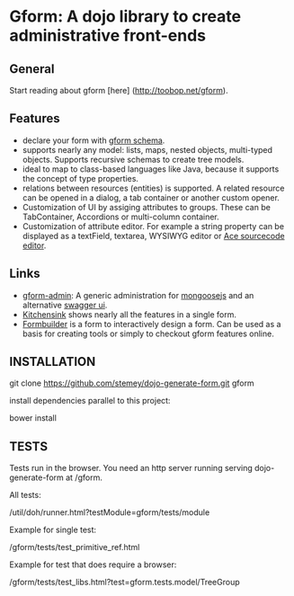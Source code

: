 Gform: A dojo library to create administrative front-ends
=========================================================


General
-------

Start reading about gform [here] (http://toobop.net/gform).

Features
--------

- declare your form with [gform schema](http://toobop.net/gform/app/schema).
- supports nearly any model: lists, maps, nested objects, multi-typed objects. Supports recursive schemas to create tree models.
- ideal to map to class-based languages like Java, because it supports the concept of type properties.
- relations between resources (entities) is supported. A related resource can be opened in a dialog, a tab container or another custom opener.
- Customization of UI by assiging attributes to groups. These can be TabContainer, Accordions or multi-column container.
- Customization of attribute editor. For example a string property can be displayed as a textField, textarea, WYSIWYG editor or [Ace sourcecode editor](http://ace.c9.io).

Links
---------------

- [gform-admin](https://github.com/stemey/gform-admin): A generic administration for [mongoosejs](http://mongoosejs.com/) and an alternative [swagger ui](http://swagger.wordnik.com/).
- [Kitchensink](http://toobop.net/gform/app/example/kitchensink/index.html) shows nearly all the features in a single form.
- [Formbuilder](http://toobop.net/gform/app/example/formbuilder/index.html) is a form to interactively design a form. Can be used as a basis for creating tools
or simply to checkout gform features online.


INSTALLATION
------------


git clone https://github.com/stemey/dojo-generate-form.git gform

install dependencies parallel to this project:

bower install


TESTS
------


Tests run in the browser. You need an http server running serving dojo-generate-form at <server>/gform.

All tests:

<server>/util/doh/runner.html?testModule=gform/tests/module

Example for single test:

<server>/gform/tests/test_primitive_ref.html

Example for test that does require a browser:

<server>/gform/tests/test_libs.html?test=gform.tests.model/TreeGroup



